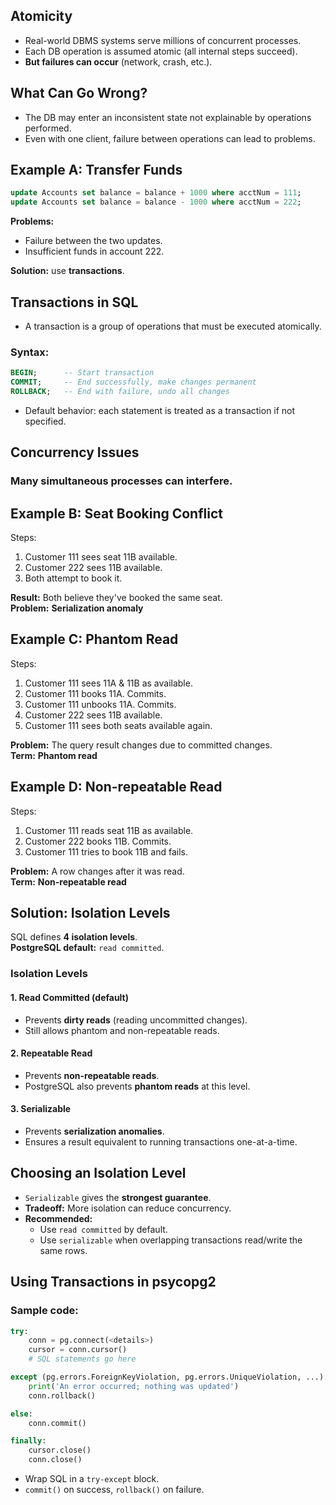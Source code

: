## Atomicity
- Real-world DBMS systems serve millions of concurrent processes.
- Each DB operation is assumed atomic (all internal steps succeed).
- **But failures can occur** (network, crash, etc.).
## What Can Go Wrong?
- The DB may enter an inconsistent state not explainable by operations performed.
- Even with one client, failure between operations can lead to problems.
## Example A: Transfer Funds

```sql
update Accounts set balance = balance + 1000 where acctNum = 111;
update Accounts set balance = balance - 1000 where acctNum = 222;
```

**Problems:**
- Failure between the two updates.
- Insufficient funds in account 222.

**Solution:** use **transactions**.
## Transactions in SQL

- A transaction is a group of operations that must be executed atomically.
### Syntax:

```sql
BEGIN;      -- Start transaction
COMMIT;     -- End successfully, make changes permanent
ROLLBACK;   -- End with failure, undo all changes
```

- Default behavior: each statement is treated as a transaction if not specified.
## Concurrency Issues
### Many simultaneous processes can interfere.
## Example B: Seat Booking Conflict

Steps:
1. Customer 111 sees seat 11B available.
2. Customer 222 sees 11B available.
3. Both attempt to book it.

**Result:** Both believe they've booked the same seat.  
**Problem:** **Serialization anomaly**
## Example C: Phantom Read

Steps:
1. Customer 111 sees 11A & 11B as available.
2. Customer 111 books 11A. Commits.
3. Customer 111 unbooks 11A. Commits.
4. Customer 222 sees 11B available.
5. Customer 111 sees both seats available again.

**Problem:** The query result changes due to committed changes.  
**Term:** **Phantom read**
## Example D: Non-repeatable Read

Steps:
1. Customer 111 reads seat 11B as available.
2. Customer 222 books 11B. Commits.
3. Customer 111 tries to book 11B and fails.

**Problem:** A row changes after it was read.  
**Term:** **Non-repeatable read**
## Solution: Isolation Levels

SQL defines **4 isolation levels**.  
**PostgreSQL default:** `read committed`.
### Isolation Levels

#### 1. Read Committed (default)
- Prevents **dirty reads** (reading uncommitted changes).
- Still allows phantom and non-repeatable reads.
#### 2. Repeatable Read
- Prevents **non-repeatable reads**.
- PostgreSQL also prevents **phantom reads** at this level.
#### 3. Serializable
- Prevents **serialization anomalies**.
- Ensures a result equivalent to running transactions one-at-a-time.
## Choosing an Isolation Level
- `Serializable` gives the **strongest guarantee**.
- **Tradeoff:** More isolation can reduce concurrency.
- **Recommended:**
  - Use `read committed` by default.
  - Use `serializable` when overlapping transactions read/write the same rows.
## Using Transactions in psycopg2
### Sample code:
```python
try:
    conn = pg.connect(<details>)
    cursor = conn.cursor()
    # SQL statements go here

except (pg.errors.ForeignKeyViolation, pg.errors.UniqueViolation, ...):
    print('An error occurred; nothing was updated')
    conn.rollback()

else:
    conn.commit()

finally:
    cursor.close()
    conn.close()
```
- Wrap SQL in a `try-except` block.
- `commit()` on success, `rollback()` on failure.
